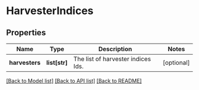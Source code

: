 # HarvesterIndices

## Properties
Name | Type | Description | Notes
------------ | ------------- | ------------- | -------------
**harvesters** | **list[str]** | The list of harvester indices Ids. | [optional] 

[[Back to Model list]](../README.md#documentation-for-models) [[Back to API list]](../README.md#documentation-for-api-endpoints) [[Back to README]](../README.md)

